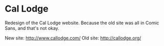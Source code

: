 Cal Lodge
========

Redesign of the Cal Lodge website. Because the old site was all in Comic Sans, and that's not okay.

New site: http://www.callodge.com/
Old site: http://callodge.org/

